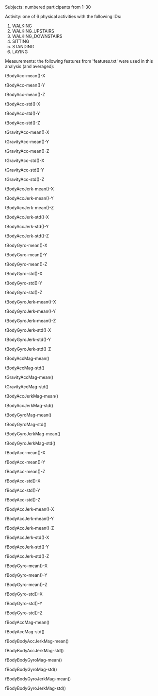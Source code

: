 Subjects: numbered participants from 1-30

Activity: one of 6 physical activities with the following IDs:
<ol>
  <li>WALKING</li>
  <li>WALKING_UPSTAIRS</li>
  <li>WALKING_DOWNSTAIRS</li>
  <li>SITTING</li>
  <li>STANDING</li>
  <li>LAYING</li>
</ol>

Measurements: the following features from 'features.txt' were used in this analysis (and averaged):

tBodyAcc-mean()-X 

tBodyAcc-mean()-Y 

tBodyAcc-mean()-Z 

tBodyAcc-std()-X 

tBodyAcc-std()-Y 

tBodyAcc-std()-Z 

tGravityAcc-mean()-X 

tGravityAcc-mean()-Y 

tGravityAcc-mean()-Z 

tGravityAcc-std()-X 

tGravityAcc-std()-Y 

tGravityAcc-std()-Z 

tBodyAccJerk-mean()-X 

tBodyAccJerk-mean()-Y 

tBodyAccJerk-mean()-Z 

tBodyAccJerk-std()-X 

tBodyAccJerk-std()-Y 

tBodyAccJerk-std()-Z 

tBodyGyro-mean()-X 

tBodyGyro-mean()-Y 

tBodyGyro-mean()-Z 

tBodyGyro-std()-X 

tBodyGyro-std()-Y 

tBodyGyro-std()-Z 

tBodyGyroJerk-mean()-X 

tBodyGyroJerk-mean()-Y 

tBodyGyroJerk-mean()-Z 

tBodyGyroJerk-std()-X 

tBodyGyroJerk-std()-Y 

tBodyGyroJerk-std()-Z 

tBodyAccMag-mean() 

tBodyAccMag-std() 

tGravityAccMag-mean() 

tGravityAccMag-std() 

tBodyAccJerkMag-mean() 

tBodyAccJerkMag-std() 

tBodyGyroMag-mean() 

tBodyGyroMag-std() 

tBodyGyroJerkMag-mean() 

tBodyGyroJerkMag-std() 

fBodyAcc-mean()-X 

fBodyAcc-mean()-Y 

fBodyAcc-mean()-Z 

fBodyAcc-std()-X 

fBodyAcc-std()-Y 

fBodyAcc-std()-Z 

fBodyAccJerk-mean()-X 

fBodyAccJerk-mean()-Y 

fBodyAccJerk-mean()-Z 

fBodyAccJerk-std()-X 

fBodyAccJerk-std()-Y 

fBodyAccJerk-std()-Z 

fBodyGyro-mean()-X

fBodyGyro-mean()-Y 

fBodyGyro-mean()-Z 

fBodyGyro-std()-X 

fBodyGyro-std()-Y 

fBodyGyro-std()-Z 

fBodyAccMag-mean() 

fBodyAccMag-std()

fBodyBodyAccJerkMag-mean()

fBodyBodyAccJerkMag-std()

fBodyBodyGyroMag-mean() 

fBodyBodyGyroMag-std() 

fBodyBodyGyroJerkMag-mean() 

fBodyBodyGyroJerkMag-std()
